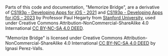 Parts of this code and documentation, "Memorize Bridge", are a derivative of [CS193p - Developing Apps for iOS - 2021](https://cs193p.sites.stanford.edu/2021-0) and [CS193p - Developing Apps for iOS - 2023](https://cs193p.sites.stanford.edu/2023) by Professor Paul Hegarty from [Stanford University](https://www.stanford.edu/), used under Creative Commons Attribution-NonCommercial-ShareAlike 4.0 International [CC BY-NC-SA 4.0 DEED](https://creativecommons.org/licenses/by-nc-sa/4.0/).

"Memorize Bridge" is licensed under Creative Commons Attribution-NonCommercial-ShareAlike 4.0 International [CC BY-NC-SA 4.0 DEED](https://creativecommons.org/licenses/by-nc-sa/4.0/) by Ignasi Perez-Valls.